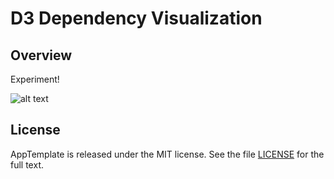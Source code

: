 D3 Dependency Visualization
===========================

## Overview

Experiment!

![alt text](https://raw.github.com/wrackzone/rally-d3-dependency-tree/master/screenshot.png)


## License

AppTemplate is released under the MIT license.  See the file [LICENSE](https://raw.github.com/RallyApps/AppTemplate/master/LICENSE) for the full text.
